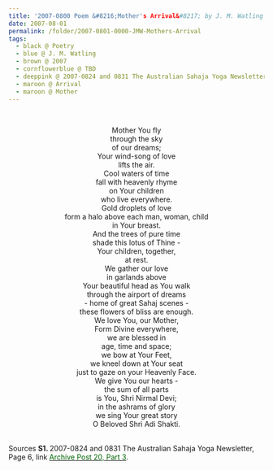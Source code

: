 ```yaml
---
title: '2007-0800 Poem &#8216;Mother's Arrival&#8217; by J. M. Watling from the 2007-0824 and 0831 The Australian Sahaja Yoga Newsletter, Page 6'
date: 2007-08-01
permalink: /folder/2007-0801-0000-JMW-Mothers-Arrival
tags:
  - black @ Poetry
  - blue @ J. M. Watling
  - brown @ 2007
  - cornflowerblue @ TBD
  - deeppink @ 2007-0824 and 0831 The Australian Sahaja Yoga Newsletter
  - maroon @ Arrival
  - maroon @ Mother
---
```


<br>

<p style="text-align:center;">
Mother You fly<br>
through the sky<br>
of our dreams;<br>
Your wind-song of love<br>
lifts the air.<br>
Cool waters of time<br>
fall with heavenly rhyme<br>
on Your children<br>
who live everywhere.<br>
Gold droplets of love<br>
form a halo above each man, woman, child<br>
in Your breast.<br>
And the trees of pure time<br>
shade this lotus of Thine -<br>
Your children, together,<br>
at rest.<br>
We gather our love<br>
in garlands above<br>
Your beautiful head as You walk<br>
through the airport of dreams<br>
- home of great Sahaj scenes -<br>
these flowers of bliss are enough.<br>
We love You, our Mother,<br>
Form Divine everywhere,<br>
we are blessed in<br>
age, time and space;<br>
we bow at Your Feet,<br>
we kneel down at Your seat<br>
just to gaze on your Heavenly Face.<br>
We give You our hearts -<br>
the sum of all parts<br>
is You, Shri Nirmal Devi;<br>
in the ashrams of glory<br>
we sing Your great story<br>
O Beloved Shri Adi Shakti.<br>
</p>

<br>

<wave-list>
<list-title color="DarkSeaGreen" width="40">Sources</list-title>
  <list-item color="BlanchedAlmond"  width="280"><b>S1. </b> 2007-0824 and 0831 The Australian Sahaja Yoga Newsletter, Page 6, link <a href="https://seven-teams.github.io/archives/2024/0706"><font color="DarkGreen">Archive Post 20, Part 3</font></a>.</list-item>
</wave-list>